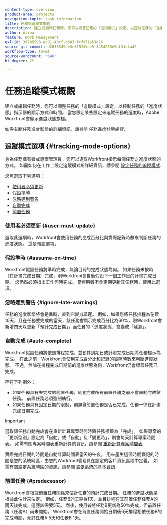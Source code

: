 ```yaml
---
content-type: overview
product-area: projects
navigation-topic: task-information
title: 任務追蹤模式概觀
description: 建立或編輯任務時，您可以調整任務的「追蹤模式」設定，以控制任務的「進度狀態」指示器的顯示方式和時間。 當您設定某些設定來追蹤任務的進度時，Adobe Workfront會顯示進度狀態旗標。
author: Alina
feature: Work Management
exl-id: 397b5593-ac01-40cf-b683-fcf671a53d26
source-git-commit: d2836549ee3c615201ce5f3454258e9af31efa42
workflow-type: tm+mt
source-wordcount: '646'
ht-degree: 2%

---
```


# 任務追蹤模式概觀

<!-- Audited: 01/2024 -->

建立或編輯任務時，您可以調整任務的「追蹤模式」設定，以控制任務的「進度狀態」指示器的顯示方式和時間。 當您設定某些設定來追蹤任務的進度時，Adobe Workfront會顯示進度狀態旗標。

如需有關任務進度狀態的詳細資訊，請參閱 [任務進度狀態總覽](../../../manage-work/tasks/task-information/task-progress-status.md).

<!--
<div data-mc-conditions="QuicksilverOrClassic.Draft mode">
<h2>Set Tracking Mode for tasks</h2>
<p>(NOTE: drafted, because we created a new article and linked it below. Left this article as a "Overview" article only.) </p>
<p>To set the tracking mode:</p>
<ol>
<li value="1">Go to the task you want to set the tracking mode for.</li>
<li value="2"> <p data-mc-conditions="QuicksilverOrClassic.Quicksilver">Click the <strong>More</strong> icon <img src="assets/qs-more-icon-on-an-object.png">next to the name of the task, then click&nbsp;<strong>Edit</strong>.</p> <p>The Edit Task dialog box opens. </p> </li>
<li value="3"> <p>In the&nbsp;<strong>Settings</strong> section, use the&nbsp;<strong>Tracking Mode</strong> drop-down menu to select the Tracking Mode for the task.</p> <p>For more information about the tracking mode options, see the <a href="#tracking-mode-options" class="MCXref xref" xrefformat="{para}">Tracking Mode options</a> section in this article. </p> </li>
<li value="4">Click&nbsp;<strong>Save Changes.</strong></li>
</ol>
</div>
-->

## 追蹤模式選項 {#tracking-mode-options}

身為任務擁有者或專案管理員，您可以選取Workfront指示每個任務之進度狀態的方式。 如需如何在工作上設定追蹤模式的詳細資訊，請參閱 [設定任務的追蹤模式](../../../manage-work/tasks/task-information/set-tracking-mode-for-tasks.md).

您可選取下列選項：

* [使用者必須更新](#user-must-update)
* [假設準時](#assume-on-time)
* [忽略遲到警告](#ignore-late-warnings)
* [自動完成](#auto-complete)
* [前置任務](#predecessor)

### 使用者必須更新 {#user-must-update}

選取此選項時，Workfront會使用任務的完成百分比與實際記錄時數來判斷任務的進度狀態。 這是預設選項。

### 假設準時 {#assume-on-time}

Workfront假設任務將準時完成，無論目前的完成狀態為何。 如果任務未按時（在計畫完成日期）完成，則Workfront會自動假設下一個工作日的計畫完成日期。 您仍然必須指出工作何時完成。 當使用者不會定期更新其任務時，使用此選項。

### 忽略遲到警告 {#ignore-late-warnings}

任務的進度狀態將會是準時，直到它變成延遲。 例如，如果您將任務排程為花費10天，且在任務要完成的當天，該任務會顯示完成百分比為60%，則Workfront會新增四天以更新「預計完成日期」，而任務的「進度狀態」會變成「延遲」。

### 自動完成 {#auto-complete}

Workfront假設任務將依照排程完成，並在其到期日或計畫完成日期將任務標示為完成。 在此之前，Workfront會使用完成百分比和記錄的實際時數來判斷進度狀態。 不過，無論在排程完成日期前的進度狀態為何，Workfront仍會標籤任務已完成。

存在下列例外：

* 如果任務具有未完成的前置任務，則在完成所有前置任務之前不會自動完成該任務。 前置任務必須強制執行。
* 如果任務具有固定日期的限制，則無論前置任務是否已完成，任務一律在計畫完成日期完成。

>[!IMPORTANT]
>
>選取讓任務自動完成會在重新計算專案時間時將任務標籤為「完成」。 如果專案的「更新型別」設定為「自動」或「自動」及「變更時」，則會每天計算專案時間表。 如需有關專案時間表重新計算的資訊，請參閱 [重新計算專案時間表](../../../manage-work/projects/manage-projects/recalculate-project-timeline.md).
>
>實際完成日期的時間是自動計算時間表當天的午夜。 用來產生這個時間戳記的時間是您的系統時區，由您的Workfront管理員在設定的客戶資訊區段中定義。 如需有關設定系統時區的資訊，請參閱 [設定系統的基本資訊](../../../administration-and-setup/get-started-wf-administration/configure-basic-info.md).

### 前置任務 {#predecessor}

Workfront會根據前置任務關係來估計任務的預計完成日期。 任務的進度狀態是根據此估計來決定。 例如，任務B的工期為1天，並且排程在其前置任務任務A的兩天後完成，這應該需要5天。 然後，使用者將任務B更新為50%完成，但前置任務（任務A）尚未開始。 Workfront會在前置任務開始日期後6天排程相依任務B的完成時間，允許任務A 5天和任務B 1天。
